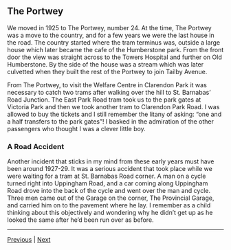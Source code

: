 ## The Portwey

We moved in 1925 to The Portwey, number 24. At the time, The Portwey was a move to the country, and for a few years we were the last house in the road. The country started where the tram terminus was, outside a large house which later became the cafe of the Humberstone park. From the front door the view was straight across to the Towers Hospital and further on Old Humberstone. By the side of the house was a stream which was later culvetted when they built the rest of the Portwey to join Tailby Avenue.

From The Portwey, to visit the Welfare Centre in Clarendon Park it was necessary to catch two trams after walking over the hill to St. Barnabas’ Road Junction. The East Park Road tram took us to the park gates at Victoria Park and then we took another tram to Clarendon Park Road. I was allowed to buy the tickets and I still remember the litany of asking: “one and a half transfers to the park gates”! I basked in the admiration of the other passengers who thought I was a clever little boy.

### A Road Accident

Another incident that sticks in my mind from these early years must have been around 1927-29. It was a serious accident that took place while we were waiting for a tram at St. Barnabas Road corner. A man on a cycle turned right into Uppingham Road, and a car coming along Uppingham Road drove into the back of the cycle and went over the man and cycle. Three men came out of the Garage on the corner, The Provincial Garage, and carried him on to the pavement where he lay. I remember as a child thinking about this objectively and wondering why he didn’t get up as he looked the same after he’d been run over as before.

---

<a href="./1.3-birth-and-welfare.html">Previous</a> | <a href="./1.5-events-recounted-by-parents.html">Next</a>
